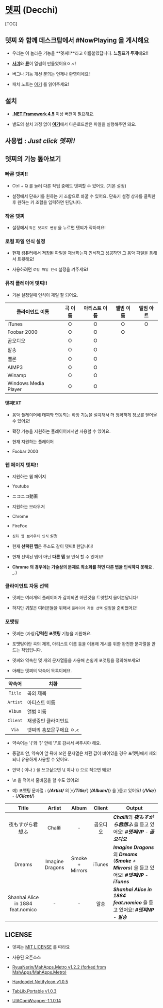 # [뎃찌](https://github.com/Usagination/Decchi/releases/latest) (Decchi)

[TOC]

## **뎃찌** 와 함께 데스크탑에서 #NowPlaying 을 게시해요

- 우리는 이 놀라운 기능을 **뎃찌!!**라고 이름붙였답니다. **느낌표가 두개**에요!!

- [**사긔**](https://github.com/Usagination)와 [**륜**](https://github.com/RyuaNerin)이 열씸히 만들었어요ㅇ.<!

- 버그나 기능 개선 문의는 언제나 환영이에요!

- 패치 노트는 [여기](patch-notes/) 를 읽어주세요!

## 설치

- [**.NET Framework 4.5**](http://www.microsoft.com/ko-kr/download/details.aspx?id=30653) 이상 버전이 필요해요.

- 별도의 설치 과정 없이 [**여기**](https://github.com/Usagination/Decchi/releases/latest)에서 다운로드받은 파일을 실행해주면 돼요.

## 사용법 : *Just click 뎃찌!!*

## 뎃찌의 기능 톺아보기

### 빠른 뎃찌!!

- Ctrl + Q 를 눌러 다른 작업 중에도 뎃찌할 수 있어요. (기본 설정)

- 설정에서 단축키를 원하는 키 조합으로 바꿀 수 있어요. 단축키 설정 상자를 클릭한 후 원하는 키 조합을 입력하면 된답니다.

### 작은 뎃찌

- 설정에서 `작은 뎃찌로 변경` 을 누르면 뎃찌가 작아져요!

### 로컬 파일 인식 설정

- 현재 컴퓨터에서 저장된 파일을 재생하는지 인식하고 성공하면 그 음악 파일을 통해서 트윗해요!

- 사용하려면 `로컬 파일 인식` 설정을 켜주세요!

### 뮤직 플레이어 뎃찌!!

- 기본 설정일때 인식이 제일 잘 되어요.

|클라이언트 이름|곡 이름|아티스트 이름|앨범 이름|앨범 아트|
|---|:-:|:-:|:-:|:-:|
|iTunes|O|O|O|O|
|Foobar 2000|O|O|O||
|곰오디오|O|O|||
|알송|O|O|||
|멜론|O|O|||
|AIMP3|O|O|||
|Winamp|O|O|||
|Windows Media Player|O|O||||

#### 뎃찌EXT

- 음악 플레이어에 데찌와 연동되는 확장 기능을 설치해서 더 정확하게 정보를 얻어올 수 있어요!

- 확장 기능을 지원하는 플레이어에서만 사용할 수 있어요.

- 현재 지원하는 플레이어

 - Foobar 2000

### 웹 페이지 뎃찌!!

- 지원하는 웹 페이지

 - Youtube

 - ニコニコ動画

- 지원하는 브라우저

 - Chrome

 - FireFox

- `심화 웹 브라우저 인식` 설정

 - 현재 **선택된 탭**은 주소도 같이 뎃찌!! 한답니다!

 - 현재 선택된 탭이 아닌 **다른 탭** 을 인식 할 수 있어요!

 - **Chrome 의 경우에는 기술상의 문제로 최소화를 하면 다른 탭을 인식하지 못해요** . _.)

### 클라이언트 자동 선택

- 뎃찌는 여러개의 플레이어가 감지되면 어떤것을 트윗할지 물어본답니다!

- 하지만 귀찮은 여러분들을 위해서 `플레이어 자동 선택` 설정을 준비했어요!

### 포맷팅

- 뎃찌는 (자칭)**강력한 포맷팅** 기능을 지원해요.

- 포맷팅이란 곡의 제목, 아티스트 이름 등을 이용해 게시를 위한 완전한 문자열을 만드는 작업입니다.

- 뎃찌와 약속한 몇 개의 문자열들을 사용해 손쉽게 포맷팅을 정의해보세요!

- 아래는 뎃찌의 약속어 목록이에요.

 |약속어|치환|
|:-:|---|
|`Title`|곡의 제목|
|`Artist`|아티스트 이름|
|`Album`|앨범 이름|
|`Client`|재생중인 클라이언트|
|`Via`|뎃찌의 홍보문구에요 ㅇ.<|

 - 약속어는 '{'와 '}' 안에 '/'로 감싸서 써주셔야 해요.

 - 중괄호 안, 약속어 앞 뒤에 쓰인 문자열은 치환 값이 비어있을 경우 포맷팅에서 제외되니 유용하게 사용할 수 있어요.

 - 만약 { 이나 } 을 쓰고싶으면 \\{ 이나 \\} 으로 적으면 돼요!

 - \\n 을 적어서 줄바꿈을 할 수도 있어요!

- 예) 포맷팅 문자열 : {***/Artist/*** 의 }{***/Title/***{ (***/Album/***)} 을 }듣고 있어요! {***/Via/***} - {***/Client/***}

 |Title|Artist|Album|Client|Output|
|:-:|:-:|:-:|:-:|---|
|夜もすがら君想ふ|Chalili|-|곰오디오|***Chalili***의 ***夜もすがら君想ふ*** 을 듣고 있어요! ***#뎃찌NP*** - ***곰오디오***|
|Dreams|Imagine Dragons|Smoke + Mirrors|iTunes|***Imagine Dragons*** 의 ***Dreams*** (***Smoke + Mirrors***) 을 듣고 있어요! ***#뎃찌NP*** - ***iTunes***|
|Shanhai Alice in 1884 feat.nomico|-|-|알송|***Shanhai Alice in 1884 feat.nomico*** 을 듣고 있어요! ***#뎃찌NP*** - ***알송***|

## LICENSE

- 뎃찌는 [MIT LICENSE](LICENSE.txt) 를 따라요

- 사용된 오픈소스

 - [RyuaNerin/MahApps.Metro v1.2.2 (forked from MahApps/MahApps.Metro)](https://github.com/RyuaNerin/MahApps.Metro)

 - [Hardcodet.NotifyIcon v1.0.5](Decchi/ExternalLibrarys/Hardcodet.NotifyIcon.Wpf-1.0.5)

 - [TabLib.Portable v1.0.3](Decchi/ExternalLibrarys/TagLib.Portable-1.0.3)

 - [UIAComWrapper-1.1.0.14](Decchi/ExternalLibrarys/UIAComWrapper-1.1.0.14)
